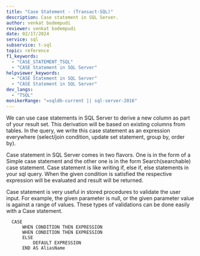 ```yaml
---
title: "Case Statement - (Transact-SQL)"
description: Case statement in SQL Server.
author: venkat bodempudi
reviewer: venkat bodempudi
date: 02/17/2024
service: sql
subservice: t-sql
topic: reference
f1_keywords:
  - "CASE_STATEMENT_TSQL"
  - "CASE Statement in SQL Server"
helpviewer_keywords:
  - "CASE Statement in SQL Server"
  - "CASE Statement in SQL Server"
dev_langs:
  - "TSQL"
monikerRange: "=sqldb-current || sql-server-2016"
---
```


We can use case statements in SQL Server to derive a new column as part of your result set. This derivation will be based on existing columns from tables. In the query, we write this case statement as an expression everywhere (select/join condition, update set statement, group by, order by).

Case statement in SQL Server comes in two flavors. One is in the form of a Simple case statement and the other one is in the form Search(searchable) case statement. Case statement is like writing if, else if, else statements in your sql query. When the given condition is satisfied the respective expression will be evaluated and result will be returned.

Case statement is very useful in stored procedures to validate the user input. For example, the given parameter is null, or the given parameter value is against a range of values. These types of validations can be done easily with a Case statement.

```syntaxsql
  CASE
      WHEN CONDITION THEN EXPRESSION
      WHEN CONDITION THEN EXPRESSION
      ELSE
          DEFAULT EXPRESSION
      END AS AliasName
```

